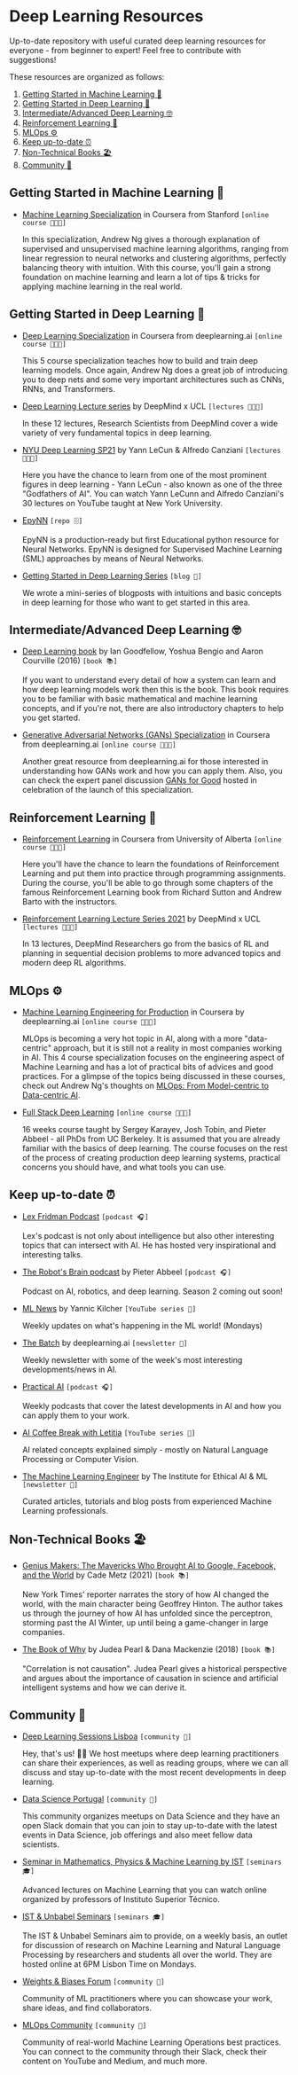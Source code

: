 # Deep Learning Resources
Up-to-date repository with useful curated deep learning resources for everyone - from beginner to expert! Feel free to contribute with suggestions!

These resources are organized as follows:

1. [Getting Started in Machine Learning 👶](#getting_started_in_ml)
2. [Getting Started in Deep Learning 💫](#getting_started_in_dl)
3. [Intermediate/Advanced Deep Learning 🤓](#adv_dl)
4. [Reinforcement Learning 🤖](#rl)
5. [MLOps ⚙️](#mlops)
6. [Keep up-to-date ⏰](#update)
7. [Non-Technical Books 🏖](#books)
8. [Community 🤗](#community)

<a name="getting_started_in_ml"></a>
## Getting Started in Machine Learning 👶

- [Machine Learning Specialization](https://www.coursera.org/learn/machine-learning) in Coursera from Stanford `[online course 👩🏻‍💻]`

     In this specialization, Andrew Ng gives a thorough explanation of supervised and unsupervised machine learning algorithms, ranging from linear regression to neural networks and clustering algorithms, perfectly balancing theory with intuition. With this course, you'll gain a strong foundation on machine learning and learn a lot of tips & tricks for applying machine learning in the real world.

<a name="getting_started_in_dl"></a>
## Getting Started in Deep Learning 💫
- [Deep Learning Specialization](https://www.coursera.org/specializations/deep-learning) in Coursera from deeplearning.ai `[online course 👩🏻‍💻]`
  
    This 5 course specialization teaches how to build and train deep learning models. Once again, Andrew Ng does a great job of introducing you to deep nets and some very important architectures such as CNNs, RNNs, and Transformers.
    
- [Deep Learning Lecture series](https://deepmind.com/learning-resources/deep-learning-lecture-series-2020) by DeepMind x UCL `[lectures 👨🏻‍🏫]`

    In these 12 lectures, Research Scientists from DeepMind cover a wide variety of very fundamental topics in deep learning.
    
    
- [NYU Deep Learning SP21](http://bit.ly/DLSP21-YouTube) by Yann LeCun & Alfredo Canziani `[lectures 👨🏻‍🏫]`

    Here you have the chance to learn from one of the most prominent figures in deep learning - Yann LeCun - also known as one of the three "Godfathers of AI". You can watch Yann LeCunn and Alfredo Canziani's 30 lectures on YouTube taught at New York University. 

    
- [EpyNN](https://epynn.net/) `[repo 🗄]`

    EpyNN is a production-ready but first Educational python resource for Neural Networks. EpyNN is designed for Supervised Machine Learning (SML) approaches by means of Neural Networks.
    
<a name="adv_dl"></a>

- [Getting Started in Deep Learning Series](https://medium.com/deep-learning-sessions-lisboa) `[blog 📝]`

     We wrote a mini-series of blogposts with intuitions and basic concepts in deep learning for those who want to get started in this area.

## Intermediate/Advanced Deep Learning 🤓
- [Deep Learning book](https://www.deeplearningbook.org) by Ian Goodfellow, Yoshua Bengio and Aaron Courville (2016) `[book 📚]`

    If you want to understand every detail of how a system can learn and how deep learning models work then this is the book. This book requires you to be familiar with basic mathematical and machine learning concepts, and if you're not, there are also introductory chapters to help you get started.
    
- [Generative Adversarial Networks (GANs) Specialization](https://www.coursera.org/specializations/generative-adversarial-networks-gans) in Coursera from deeplearning.ai `[online course 👩🏻‍💻]`
    
    Another great resource from deeplearning.ai for those interested in understanding how GANs work and how you can apply them. Also, you can check the expert panel discussion [GANs for Good](https://youtu.be/9d4jmPmTWmc) hosted in celebration of the launch of this specialization.
    

<a name="rl"></a>
## Reinforcement Learning 🤖

- [Reinforcement Learning](https://www.coursera.org/specializations/reinforcement-learning) in Coursera from University of Alberta `[online course 👩🏻‍💻]`

    Here you'll have the chance to learn the foundations of Reinforcement Learning and put them into practice through programming assignments. During the course, you'll be able to go through some chapters of the famous Reinforcement Learning book from Richard Sutton and Andrew Barto with the instructors.
    
- [Reinforcement Learning Lecture Series 2021](https://deepmind.com/learning-resources/reinforcement-learning-series-2021) by DeepMind x UCL `[lectures 👨🏻‍🏫]`

    In 13 lectures, DeepMind Researchers go from the basics of RL and planning in sequential decision problems to more advanced topics and modern deep RL algorithms.
    
    
<a name="mlops"></a>
## MLOps ⚙️
- [Machine Learning Engineering for Production](https://www.coursera.org/specializations/machine-learning-engineering-for-production-mlops) in Coursera by deeplearning.ai `[online course 👩🏻‍💻]`

    MLOps is becoming a very hot topic in AI, along with a more "data-centric" approach, but it is still not a reality in most companies working in AI. This 4 course specialization focuses on the engineering aspect of Machine Learning and has a lot of practical bits of advices and good practices. For a glimpse of the topics being discussed in these courses, check out Andrew Ng's thoughts on [MLOps: From Model-centric to Data-centric AI](https://youtu.be/06-AZXmwHjo). 

- [Full Stack Deep Learning](https://fullstackdeeplearning.com) `[online course 👩🏻‍💻]`

    16 weeks course taught by Sergey Karayev, Josh Tobin, and Pieter Abbeel - all PhDs from UC Berkeley. It is assumed that you are already familiar with the basics of deep learning. The course focuses on the rest of the process of creating production deep learning systems, practical concerns you should have, and what tools you can use. 
    
    
<a name="update"></a>
## Keep up-to-date ⏰
- [Lex Fridman Podcast](https://lexfridman.com/podcast) `[podcast 🎧]` 

    Lex's podcast is not only about intelligence but also other interesting topics that can intersect with AI. He has hosted very inspirational and interesting talks.
    
    
- [The Robot's Brain podcast](https://www.therobotbrains.ai) by Pieter Abbeel `[podcast 🎧]` 

    Podcast on AI, robotics, and deep learning. Season 2 coming out soon! 
    
- [ML News](https://www.youtube.com/channel/UCZHmQk67mSJgfCCTn7xBfew) by Yannic Kilcher `[YouTube series 🎥]`

    Weekly updates on what's happening in the ML world! (Mondays)
    
- [The Batch](https://read.deeplearning.ai/the-batch) by deeplearning.ai `[newsletter 📰]`

    Weekly newsletter with some of the week's most interesting developments/news in AI.
    
- [Practical AI](https://changelog.com/practicalai) `[podcast 🎧]` 

    Weekly podcasts that cover the latest developments in AI and how you can apply them to your work.
    
- [AI Coffee Break with Letitia](https://www.youtube.com/c/AICoffeeBreak/videos) `[YouTube series 🎥]`

     AI related concepts explained simply - mostly on Natural Language Processing or Computer Vision.
    
- [The Machine Learning Engineer](https://ethical.institute/mle.html) by The Institute for Ethical AI & ML `[newsletter 📰]`
     
     Curated articles, tutorials and blog posts from experienced Machine Learning professionals.
     

<a name="books"></a>
## Non-Technical Books 🏖
- [Genius Makers: The Mavericks Who Brought AI to Google, Facebook, and the World](https://www.amazon.com/Genius-Makers-Mavericks-Brought-Facebook/dp/1524742678) by Cade Metz (2021) `[book 📚]`

    New York Times' reporter narrates the story of how AI changed the world, with the main character being Geoffrey Hinton. The author takes us through the journey of how AI has unfolded since the perceptron, storming past the AI Winter, up until being a game-changer in large companies.

- [The Book of Why](https://www.amazon.com/Book-Why-Science-Cause-Effect/dp/046509760X) by Judea Pearl & Dana Mackenzie (2018) `[book 📚]`

    "Correlation is not causation". Judea Pearl gives a historical perspective and argues about the importance of causation in science and artificial intelligent systems and how we can derive it.


<a name="community"></a>
## Community 🤗
- [Deep Learning Sessions Lisboa](https://www.meetup.com/pt-BR/Deep-Learning-Sessions-Lisboa) `[community 👥]`
     
     Hey, that's us! 👋🏼 We host meetups where deep learning practitioners can share their experiences, as well as reading groups, where we can all discuss and stay up-to-date with the most recent developments in deep learning.
     
- [Data Science Portugal](https://www.datascienceportugal.com) `[community 👥]`

     This community organizes meetups on Data Science and they have an open Slack domain that you can join to stay up-to-date with the latest events in Data Science, job offerings and also meet fellow data scientists. 
     
- [Seminar in Mathematics, Physics & Machine Learning by IST](https://mpml.tecnico.ulisboa.pt) `[seminars 🎓]`

     Advanced lectures on Machine Learning that you can watch online organized by professors of Instituto Superior Técnico.
     
- [IST & Unbabel Seminars](https://ist-unbabel-seminars.github.io/) `[seminars 🎓]`

    The IST & Unbabel Seminars aim to provide, on a weekly basis, an outlet for discussion of research on Machine Learning and Natural Language Processing by researchers and students all over the world. They are hosted online at 6PM Lisbon Time on Mondays.
     

- [Weights & Biases Forum](https://wandb.ai/site/ml-community) `[community 👥]`

    Community of ML practitioners where you can showcase your work, share ideas, and find collaborators.
    
    
- [MLOps Community](https://mlops.community/) `[community 👥]`

    Community of real-world Machine Learning Operations best practices. You can connect to the community through their Slack, check their content on YouTube and Medium, and much more.
